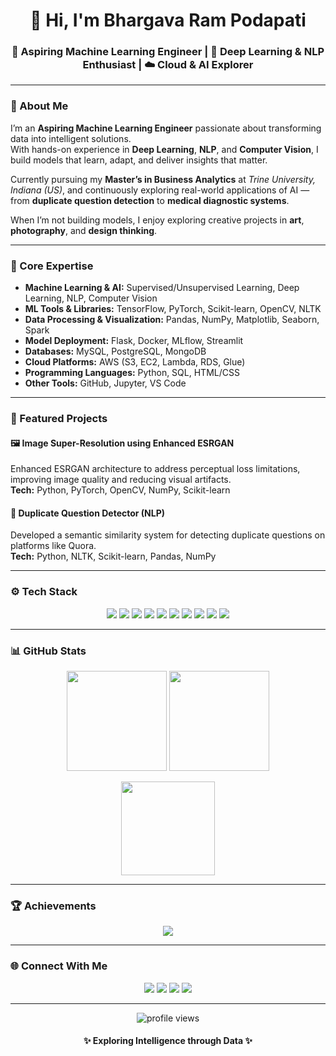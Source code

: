 <h1 align="center">👋 Hi, I'm Bhargava Ram Podapati</h1>
<h3 align="center">🤖 Aspiring Machine Learning Engineer | 🧠 Deep Learning & NLP Enthusiast | ☁️ Cloud & AI Explorer</h3>

---

### 💫 About Me
I’m an **Aspiring Machine Learning Engineer** passionate about transforming data into intelligent solutions.  
With hands-on experience in **Deep Learning**, **NLP**, and **Computer Vision**, I build models that learn, adapt, and deliver insights that matter.  

Currently pursuing my **Master’s in Business Analytics** at *Trine University, Indiana (US)*, and continuously exploring real-world applications of AI — from **duplicate question detection** to **medical diagnostic systems**.  

When I’m not building models, I enjoy exploring creative projects in **art**, **photography**, and **design thinking**.

---

### 🧠 Core Expertise
- **Machine Learning & AI:** Supervised/Unsupervised Learning, Deep Learning, NLP, Computer Vision  
- **ML Tools & Libraries:** TensorFlow, PyTorch, Scikit-learn, OpenCV, NLTK  
- **Data Processing & Visualization:** Pandas, NumPy, Matplotlib, Seaborn, Spark  
- **Model Deployment:** Flask, Docker, MLflow, Streamlit  
- **Databases:** MySQL, PostgreSQL, MongoDB  
- **Cloud Platforms:** AWS (S3, EC2, Lambda, RDS, Glue)  
- **Programming Languages:** Python, SQL, HTML/CSS  
- **Other Tools:** GitHub, Jupyter, VS Code  

---

### 🧩 Featured Projects
#### 🖼️ Image Super-Resolution using Enhanced ESRGAN
Enhanced ESRGAN architecture to address perceptual loss limitations, improving image quality and reducing visual artifacts.  
**Tech:** Python, PyTorch, OpenCV, NumPy, Scikit-learn  

#### 💬 Duplicate Question Detector (NLP)
Developed a semantic similarity system for detecting duplicate questions on platforms like Quora.  
**Tech:** Python, NLTK, Scikit-learn, Pandas, NumPy  

---

### ⚙️ Tech Stack
<p align="center">
  <img src="https://img.shields.io/badge/Python-3670A0?style=for-the-badge&logo=python&logoColor=ffdd54"/>
  <img src="https://img.shields.io/badge/TensorFlow-FF6F00?style=for-the-badge&logo=TensorFlow&logoColor=white"/>
  <img src="https://img.shields.io/badge/PyTorch-%23EE4C2C.svg?style=for-the-badge&logo=PyTorch&logoColor=white"/>
  <img src="https://img.shields.io/badge/scikit--learn-%23F7931E.svg?style=for-the-badge&logo=scikit-learn&logoColor=white"/>
  <img src="https://img.shields.io/badge/NumPy-%23013243.svg?style=for-the-badge&logo=numpy&logoColor=white"/>
  <img src="https://img.shields.io/badge/Pandas-%23150458.svg?style=for-the-badge&logo=pandas&logoColor=white"/>
  <img src="https://img.shields.io/badge/Matplotlib-%23ffffff.svg?style=for-the-badge&logo=Matplotlib&logoColor=black"/>
  <img src="https://img.shields.io/badge/OpenCV-%23white.svg?style=for-the-badge&logo=opencv&logoColor=black"/>
  <img src="https://img.shields.io/badge/AWS-%23FF9900.svg?style=for-the-badge&logo=amazon-aws&logoColor=white"/>
  <img src="https://img.shields.io/badge/Flask-%23000.svg?style=for-the-badge&logo=flask&logoColor=white"/>
</p>

---

### 📊 GitHub Stats
<p align="center">
  <img src="https://github-readme-stats.vercel.app/api?username=Ram-466&show_icons=true&theme=tokyonight" height="160"/>
  <img src="https://github-readme-streak-stats.herokuapp.com/?user=Ram-466&theme=tokyonight" height="160"/>
</p>

<p align="center">
  <img src="https://github-readme-stats.vercel.app/api/top-langs/?username=Ram-466&theme=tokyonight&layout=compact" height="150"/>
</p>

---

### 🏆 Achievements
<p align="center">
  <img src="https://github-profile-trophy.vercel.app/?username=Ram-466&theme=tokyonight&no-frame=true&margin-w=8"/>
</p>

---

### 🌐 Connect With Me
<p align="center">
  <a href="mailto:bhargavram466@gmail.com"><img src="https://img.shields.io/badge/Gmail-D14836?style=for-the-badge&logo=gmail&logoColor=white"/></a>
  <a href="https://linkedin.com/in/ram-chowdary"><img src="https://img.shields.io/badge/LinkedIn-%230077B5.svg?style=for-the-badge&logo=linkedin&logoColor=white"/></a>
  <a href="https://github.com/Ram-466"><img src="https://img.shields.io/badge/GitHub-100000?style=for-the-badge&logo=github&logoColor=white"/></a>
  <a href="https://instagram.com/ram_podapati"><img src="https://img.shields.io/badge/Instagram-%23E4405F.svg?style=for-the-badge&logo=Instagram&logoColor=white"/></a>
</p>

---

<p align="center">
  <img src="https://komarev.com/ghpvc/?username=Ram-466&label=Profile%20views&color=blue&style=flat-square" alt="profile views"/>
</p>

<h4 align="center">✨ Exploring Intelligence through Data ✨</h4>
